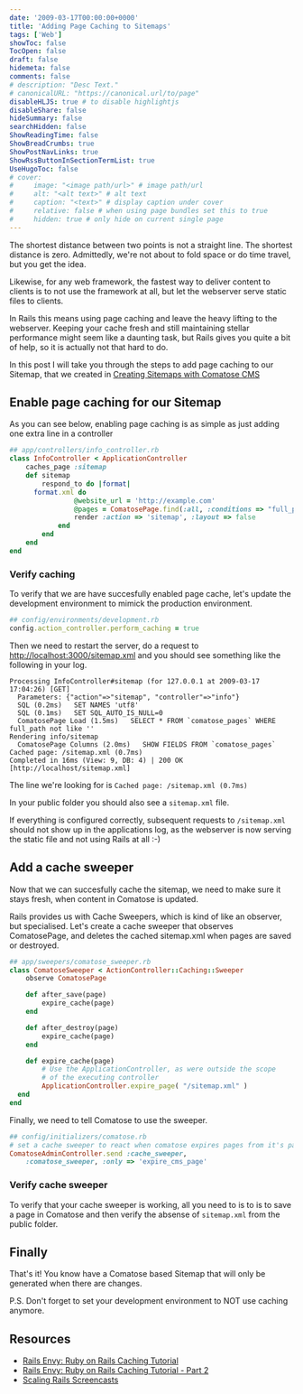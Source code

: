 ```yaml
---
date: '2009-03-17T00:00:00+0000'
title: 'Adding Page Caching to Sitemaps'
tags: ['Web']
showToc: false
TocOpen: false
draft: false
hidemeta: false
comments: false
# description: "Desc Text."
# canonicalURL: "https://canonical.url/to/page"
disableHLJS: true # to disable highlightjs
disableShare: false
hideSummary: false
searchHidden: false
ShowReadingTime: false
ShowBreadCrumbs: true
ShowPostNavLinks: true
ShowRssButtonInSectionTermList: true
UseHugoToc: false
# cover:
#     image: "<image path/url>" # image path/url
#     alt: "<alt text>" # alt text
#     caption: "<text>" # display caption under cover
#     relative: false # when using page bundles set this to true
#     hidden: true # only hide on current single page
---
```


The shortest distance between two points is not a straight line. The shortest distance is zero. Admittedly, we're not about to fold space or do time travel, but you get the idea.

Likewise, for any web framework, the fastest way to deliver content to clients is to not use the framework at all, but let the webserver serve static files to clients.

In Rails this means using page caching and leave the heavy lifting to the webserver. Keeping your cache fresh and still maintaining stellar performance might seem like a daunting task, but Rails gives you quite a bit of help, so it is actually not that hard to do.

In this post I will take you through the steps to add page caching to our Sitemap, that we created in [Creating Sitemaps with Comatose CMS](/blog/2009/03/16/creating-sitemaps-with-comatose-cms.html.)

## Enable page caching for our Sitemap

As you can see below, enabling page caching is as simple as just adding one extra line in a controller

```ruby
## app/controllers/info_controller.rb
class InfoController < ApplicationController
    caches_page :sitemap
    def sitemap
        respond_to do |format|
      format.xml do
                @website_url = 'http://example.com'
                @pages = ComatosePage.find(:all, :conditions => "full_path not like ''")
                render :action => 'sitemap', :layout => false
            end
        end
    end
end
```

### Verify caching

To verify that we are have succesfully enabled page cache, let's update the development environment to mimick the production environment.

```ruby
## config/environments/development.rb
config.action_controller.perform_caching = true
```

Then we need to restart the server, do a request to <http://localhost:3000/sitemap.xml> and you should see something like the following in your log.

```shell
Processing InfoController#sitemap (for 127.0.0.1 at 2009-03-17 17:04:26) [GET]
  Parameters: {"action"=>"sitemap", "controller"=>"info"}
  SQL (0.2ms)   SET NAMES 'utf8'
  SQL (0.1ms)   SET SQL_AUTO_IS_NULL=0
  ComatosePage Load (1.5ms)   SELECT * FROM `comatose_pages` WHERE full_path not like ''
Rendering info/sitemap
  ComatosePage Columns (2.0ms)   SHOW FIELDS FROM `comatose_pages`
Cached page: /sitemap.xml (0.7ms)
Completed in 16ms (View: 9, DB: 4) | 200 OK [http://localhost/sitemap.xml]
```

The line we're looking for is `Cached page: /sitemap.xml (0.7ms)`

In your public folder you should also see a `sitemap.xml` file.

If everything is configured correctly, subsequent requests to `/sitemap.xml` should not show up in the applications log, as the webserver is now serving the static file and not using Rails at all :-)


## Add a cache sweeper

Now that we can succesfully cache the sitemap, we need to make sure it stays fresh, when content in Comatose is updated.

Rails provides us with Cache Sweepers, which is kind of like an observer, but specialised. Let's create a cache sweeper that observes ComatosePage, and deletes the cached sitemap.xml when pages are saved or destroyed.

```ruby
## app/sweepers/comatose_sweeper.rb
class ComatoseSweeper < ActionController::Caching::Sweeper
    observe ComatosePage

    def after_save(page)
        expire_cache(page)
    end

    def after_destroy(page)
        expire_cache(page)
    end

    def expire_cache(page)
        # Use the ApplicationController, as were outside the scope
        # of the executing controller
        ApplicationController.expire_page( "/sitemap.xml" )
  end
end
```

Finally, we need to tell Comatose to use the sweeper.

```ruby
## config/initializers/comatose.rb
# set a cache sweeper to react when comatose expires pages from it's page caching
ComatoseAdminController.send :cache_sweeper,
    :comatose_sweeper, :only => 'expire_cms_page'
```

### Verify cache sweeper

To verify that your cache sweeper is working, all you need to is to is to save a page in Comatose and then verify the absense of `sitemap.xml` from the public folder.

## Finally

That's it! You know have a Comatose based Sitemap that will only be generated when there are changes.

P.S. Don't forget to set your development environment to NOT use caching anymore.

## Resources

* [Rails Envy: Ruby on Rails Caching Tutorial](http://www.railsenvy.com/2007/2/28/rails-caching-tutorial)
* [Rails Envy: Ruby on Rails Caching Tutorial - Part 2](http://www.railsenvy.com/2007/3/20/ruby-on-rails-caching-tutorial-part-2)
* [Scaling Rails Screencasts](http://railslab.newrelic.com/scaling-rails)
